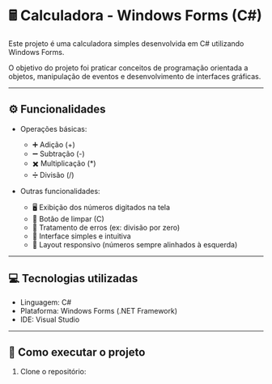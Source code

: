 # 🖩 Calculadora - Windows Forms (C#)

Este projeto é uma calculadora simples desenvolvida em C# utilizando Windows Forms.

O objetivo do projeto foi praticar conceitos de programação orientada a objetos, manipulação de eventos e desenvolvimento de interfaces gráficas.

---

## ⚙️ Funcionalidades

- Operações básicas:
  - ➕ Adição (+)
  - ➖ Subtração (-)
  - ✖️ Multiplicação (*)
  - ➗ Divisão (/)

- Outras funcionalidades:
  - 🖥️ Exibição dos números digitados na tela
  - 🧹 Botão de limpar (C)
  - 🚫 Tratamento de erros (ex: divisão por zero)
  - 🎨 Interface simples e intuitiva
  - 📏 Layout responsivo (números sempre alinhados à esquerda)

---

## 💻 Tecnologias utilizadas

- Linguagem: C#
- Plataforma: Windows Forms (.NET Framework)
- IDE: Visual Studio

---

## 🚀 Como executar o projeto

1. Clone o repositório:
